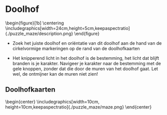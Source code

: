 # Doolhof

\begin{figure}[!b]
  \centering
	\includegraphics[width=24cm,height=5cm,keepaspectratio]{./puzzle_maze/description.png}
\end{figure}


- Zoek het juiste doolhof en oriëntatie van dit doolhof aan de hand van de cirkelvormige markeringen op de rand van de doolhofkaarten

- Het knipperend licht in het doolhof is de bestemming, het licht dat blijft branden
  is je karakter. Navigeer je karakter naar de bestemming met de gele knoppen, zonder
	dat die door de muren van het doolhof gaat. Let wel, de ontmijner kan de muren niet zien!


## Doolhofkaarten

\begin{center}
    \includegraphics[width=10cm, height=10cm,keepaspectratio]{./puzzle_maze/maze.png}
\end{center}
